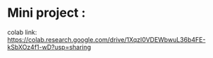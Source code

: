 # Mini project :

colab link: https://colab.research.google.com/drive/1XqzI0VDEWbwuL36b4FE-kSbXOz4f1-wD?usp=sharing
